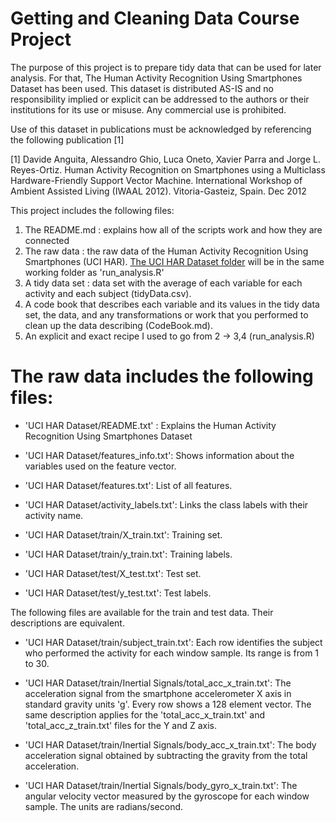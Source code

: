 Getting and Cleaning Data Course Project
========================================

The purpose of this project is to prepare tidy data that can be used for later analysis. For that, The Human Activity Recognition Using Smartphones Dataset has been used. This dataset is distributed AS-IS and no responsibility implied or explicit can be addressed to the authors or their institutions for its use or misuse. Any commercial use is prohibited.

Use of this dataset in publications must be acknowledged by referencing the following publication [1] 

[1] Davide Anguita, Alessandro Ghio, Luca Oneto, Xavier Parra and Jorge L. Reyes-Ortiz. Human Activity Recognition on Smartphones using a Multiclass Hardware-Friendly Support Vector Machine. International Workshop of Ambient Assisted Living (IWAAL 2012). Vitoria-Gasteiz, Spain. Dec 2012


This project includes the following files:

1. The README.md :  explains how all of the scripts work and how they are connected
2. The raw data : the raw data of the Human Activity Recognition Using Smartphones (UCI HAR).
[The UCI HAR Dataset folder](https://d396qusza40orc.cloudfront.net/getdata%2Fprojectfiles%2FUCI%20HAR%20Dataset.zip) will be in the same working folder as 'run_analysis.R'
3. A tidy data set : data set with the average of each variable for each activity and each subject (tidyData.csv).
4. A code book  that describes each variable and its values in the tidy data set, the data, and any transformations or work that you performed to clean up the data describing  (CodeBook.md).  
5. An explicit and exact recipe I used to go from 2 -> 3,4 (run_analysis.R)

The raw data includes the following files:
==========================================

- 'UCI HAR Dataset/README.txt' : Explains the Human Activity Recognition Using Smartphones Dataset

- 'UCI HAR Dataset/features_info.txt': Shows information about the variables used on the feature vector.

- 'UCI HAR Dataset/features.txt': List of all features.

- 'UCI HAR Dataset/activity_labels.txt': Links the class labels with their activity name.

- 'UCI HAR Dataset/train/X_train.txt': Training set.

- 'UCI HAR Dataset/train/y_train.txt': Training labels.

- 'UCI HAR Dataset/test/X_test.txt': Test set.

- 'UCI HAR Dataset/test/y_test.txt': Test labels.

The following files are available for the train and test data. Their descriptions are equivalent. 

- 'UCI HAR Dataset/train/subject_train.txt': Each row identifies the subject who performed the activity for each window sample. Its range is from 1 to 30. 

- 'UCI HAR Dataset/train/Inertial Signals/total_acc_x_train.txt': The acceleration signal from the smartphone accelerometer X axis in standard gravity units 'g'. Every row shows a 128 element vector. The same description applies for the 'total_acc_x_train.txt' and 'total_acc_z_train.txt' files for the Y and Z axis. 

- 'UCI HAR Dataset/train/Inertial Signals/body_acc_x_train.txt': The body acceleration signal obtained by subtracting the gravity from the total acceleration. 

- 'UCI HAR Dataset/train/Inertial Signals/body_gyro_x_train.txt': The angular velocity vector measured by the gyroscope for each window sample. The units are radians/second. 

